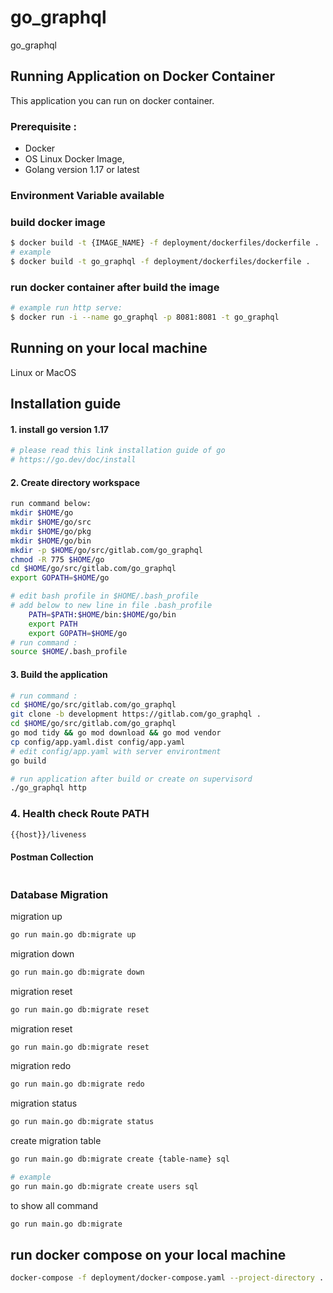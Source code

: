 # go_graphql
go_graphql



## Running Application on Docker Container

This application you can run on docker container.

### Prerequisite :
* Docker
* OS Linux Docker Image, 
* Golang version 1.17 or latest

### Environment Variable available


### build docker image
```bash
$ docker build -t {IMAGE_NAME} -f deployment/dockerfiles/dockerfile .
# example
$ docker build -t go_graphql -f deployment/dockerfiles/dockerfile .
```

### run docker container after build the image
```bash
# example run http serve:
$ docker run -i --name go_graphql -p 8081:8081 -t go_graphql

```


## Running on your local machine

Linux or MacOS

## Installation guide
#### 1. install go version 1.17
```bash
# please read this link installation guide of go
# https://go.dev/doc/install
```

#### 2. Create directory workspace    
```bash
run command below: 
mkdir $HOME/go
mkdir $HOME/go/src
mkdir $HOME/go/pkg
mkdir $HOME/go/bin
mkdir -p $HOME/go/src/gitlab.com/go_graphql
chmod -R 775 $HOME/go
cd $HOME/go/src/gitlab.com/go_graphql
export GOPATH=$HOME/go
```    
```bash
# edit bash profile in $HOME/.bash_profile        
# add below to new line in file .bash_profile         
    PATH=$PATH:$HOME/bin:$HOME/go/bin
    export PATH  
    export GOPATH=$HOME/go 
# run command :
source $HOME/.bash_profile
```

#### 3. Build the application    
```bash
# run command :
cd $HOME/go/src/gitlab.com/go_graphql
git clone -b development https://gitlab.com/go_graphql .
cd $HOME/go/src/gitlab.com/go_graphql
go mod tidy && go mod download && go mod vendor
cp config/app.yaml.dist config/app.yaml
# edit config/app.yaml with server environtment
go build

# run application after build or create on supervisord 
./go_graphql http
```


### 4. Health check Route PATH
```bash
{{host}}/liveness
```


#### Postman Collection
```go
```

### Database Migration
migration up
```bash
go run main.go db:migrate up
```

migration down
```bash
go run main.go db:migrate down
```

migration reset
```bash
go run main.go db:migrate reset
```

migration reset
```bash
go run main.go db:migrate reset
```

migration redo
```bash
go run main.go db:migrate redo
```

migration status
```bash
go run main.go db:migrate status
```

create migration table
```bash
go run main.go db:migrate create {table-name} sql

# example
go run main.go db:migrate create users sql
```

to show all command
```bash
go run main.go db:migrate
```

## run docker compose on your local machine
```bash
docker-compose -f deployment/docker-compose.yaml --project-directory . up -d --build
```